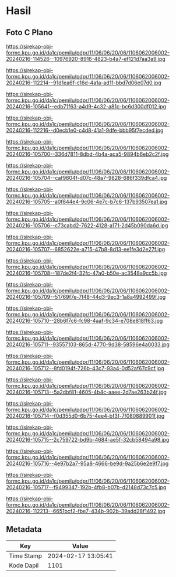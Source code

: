 # Hasil

## Foto C Plano

https://sirekap-obj-formc.kpu.go.id/da1c/pemilu/pdpr/11/06/06/20/06/1106062006002-20240216-114526--10976920-8916-4823-b4a7-ef121d7aa3a9.jpg

https://sirekap-obj-formc.kpu.go.id/da1c/pemilu/pdpr/11/06/06/20/06/1106062006002-20240216-112214--91d1ea6f-c16d-4a1a-ad11-bbd7d06e07d0.jpg

https://sirekap-obj-formc.kpu.go.id/da1c/pemilu/pdpr/11/06/06/20/06/1106062006002-20240216-105641--edb71f63-a4d9-4c32-a81c-bc6d300df012.jpg

https://sirekap-obj-formc.kpu.go.id/da1c/pemilu/pdpr/11/06/06/20/06/1106062006002-20240216-112216--d0ecb1e0-c4d8-41a1-9dfe-bbb95f7ecded.jpg

https://sirekap-obj-formc.kpu.go.id/da1c/pemilu/pdpr/11/06/06/20/06/1106062006002-20240216-105700--336d7811-8dbd-4b4a-aca5-9894b6eb2c2f.jpg

https://sirekap-obj-formc.kpu.go.id/da1c/pemilu/pdpr/11/06/06/20/06/1106062006002-20240216-105704--caf9804f-d07c-48a7-9828-686f339dfca4.jpg

https://sirekap-obj-formc.kpu.go.id/da1c/pemilu/pdpr/11/06/06/20/06/1106062006002-20240216-105705--a0f844e4-9c06-4e7c-b7c6-137b93507ea1.jpg

https://sirekap-obj-formc.kpu.go.id/da1c/pemilu/pdpr/11/06/06/20/06/1106062006002-20240216-105706--c73cabd2-7622-4128-a171-2d45b090da6d.jpg

https://sirekap-obj-formc.kpu.go.id/da1c/pemilu/pdpr/11/06/06/20/06/1106062006002-20240216-105707--6852622e-a715-47b8-8d13-ee1fe3d2e27f.jpg

https://sirekap-obj-formc.kpu.go.id/da1c/pemilu/pdpr/11/06/06/20/06/1106062006002-20240216-105708--187de2f4-32fc-47a0-b50e-ac3548a9cc5b.jpg

https://sirekap-obj-formc.kpu.go.id/da1c/pemilu/pdpr/11/06/06/20/06/1106062006002-20240216-105709--51769f7e-7f48-44d3-9ec3-1a8a4992499f.jpg

https://sirekap-obj-formc.kpu.go.id/da1c/pemilu/pdpr/11/06/06/20/06/1106062006002-20240216-105710--28b6f7c6-fc98-4aaf-9c34-e708e818ff63.jpg

https://sirekap-obj-formc.kpu.go.id/da1c/pemilu/pdpr/11/06/06/20/06/1106062006002-20240216-105711--93557103-865d-4770-9d38-58596e4a0033.jpg

https://sirekap-obj-formc.kpu.go.id/da1c/pemilu/pdpr/11/06/06/20/06/1106062006002-20240216-105712--8fd0194f-726b-43c7-93a4-0d52af67c9cf.jpg

https://sirekap-obj-formc.kpu.go.id/da1c/pemilu/pdpr/11/06/06/20/06/1106062006002-20240216-105713--5a2dbf81-4605-4b4c-aaee-2d7ae263b24f.jpg

https://sirekap-obj-formc.kpu.go.id/da1c/pemilu/pdpr/11/06/06/20/06/1106062006002-20240216-105714--f0d355d0-6b75-4ee4-bf3f-7f080889901f.jpg

https://sirekap-obj-formc.kpu.go.id/da1c/pemilu/pdpr/11/06/06/20/06/1106062006002-20240216-105715--2c759722-bd9b-4684-ae5f-32cb58494a98.jpg

https://sirekap-obj-formc.kpu.go.id/da1c/pemilu/pdpr/11/06/06/20/06/1106062006002-20240216-105716--4e97b2a7-95a8-4666-be9d-9a25b6e2e9f7.jpg

https://sirekap-obj-formc.kpu.go.id/da1c/pemilu/pdpr/11/06/06/20/06/1106062006002-20240216-105717--f9499347-192b-4fb8-b07b-d2148d73c7c5.jpg

https://sirekap-obj-formc.kpu.go.id/da1c/pemilu/pdpr/11/06/06/20/06/1106062006002-20240216-112213--6651bcf2-fbe7-434b-902b-39add28f1492.jpg


## Metadata

| Key        | Value               |
| ---------- | ------------------- |
| Time Stamp | 2024-02-17 13:05:41 |
| Kode Dapil | 1101                |



